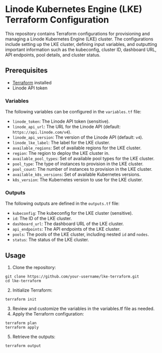 # Linode Kubernetes Engine (LKE) Terraform Configuration

This repository contains Terraform configurations for provisioning and managing a Linode Kubernetes Engine (LKE) cluster. The configurations include setting up the LKE cluster, defining input variables, and outputting important information such as the kubeconfig, cluster ID, dashboard URL, API endpoints, pool details, and cluster status.

## Prerequisites

- [Terraform](https://www.terraform.io/downloads.html) installed
- Linode API token

### Variables

The following variables can be configured in the `variables.tf` file:

- `linode_token`: The Linode API token (sensitive).
- `linode_api_url`: The URL for the Linode API (default: `https://api.linode.com/v4`).
- `linode_api_version`: The version of the Linode API (default: `v4`).
- `linode_lke_label`: The label for the LKE cluster.
- `available_regions`: Set of available regions for the LKE cluster.
- `region`: The region to deploy the LKE cluster in.
- `available_pool_types`: Set of available pool types for the LKE cluster.
- `pool_type`: The type of instances to provision in the LKE cluster.
- `pool_count`: The number of instances to provision in the LKE cluster.
- `available_k8s_versions`: Set of available Kubernetes versions.
- `k8s_version`: The Kubernetes version to use for the LKE cluster.

### Outputs

The following outputs are defined in the `outputs.tf` file:

- `kubeconfig`: The kubeconfig for the LKE cluster (sensitive).
- `id`: The ID of the LKE cluster.
- `dashboard_url`: The dashboard URL of the LKE cluster.
- `api_endpoints`: The API endpoints of the LKE cluster.
- `pools`: The pools of the LKE cluster, including nested `id` and `nodes`.
- `status`: The status of the LKE cluster.

## Usage

1. Clone the repository:
```
git clone https://github.com/your-username/lke-terraform.git
cd lke-terraform
```
2. Initialize Terraform:
```
terraform init
```
3. Review and customize the variables in the variables.tf file as needed.
4. Apply the Terraform configuration:
```
terraform plan
terraform apply
```
5. Retrieve the outputs:
```
terraform output
```